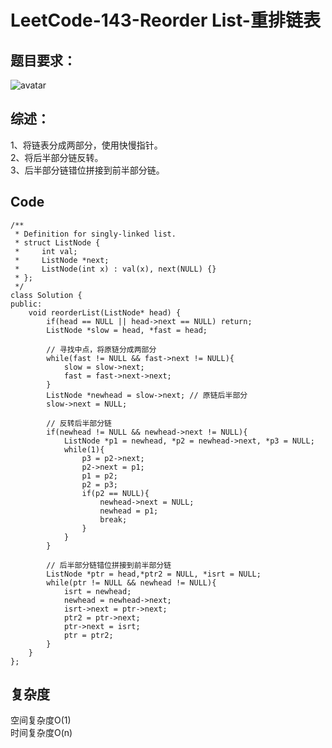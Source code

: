 # LeetCode-143-Reorder List-重排链表

## 题目要求：
![avatar](https:///github.com/JakeChanFangZiyuan20/MyLeetCode/blob/master/img/143.png)


## 综述：
1、将链表分成两部分，使用快慢指针。  
2、将后半部分链反转。  
3、后半部分链错位拼接到前半部分链。  

## Code
```
/**
 * Definition for singly-linked list.
 * struct ListNode {
 *     int val;
 *     ListNode *next;
 *     ListNode(int x) : val(x), next(NULL) {}
 * };
 */
class Solution {
public:
    void reorderList(ListNode* head) {
        if(head == NULL || head->next == NULL) return;
        ListNode *slow = head, *fast = head;

        // 寻找中点，将原链分成两部分
        while(fast != NULL && fast->next != NULL){
            slow = slow->next;
            fast = fast->next->next;
        }
        ListNode *newhead = slow->next; // 原链后半部分
        slow->next = NULL;

        // 反转后半部分链
        if(newhead != NULL && newhead->next != NULL){
            ListNode *p1 = newhead, *p2 = newhead->next, *p3 = NULL;
            while(1){
                p3 = p2->next;
                p2->next = p1;
                p1 = p2;
                p2 = p3;
                if(p2 == NULL){
                    newhead->next = NULL;
                    newhead = p1;
                    break;
                }
            } 
        }

        // 后半部分链错位拼接到前半部分链
        ListNode *ptr = head,*ptr2 = NULL, *isrt = NULL;
        while(ptr != NULL && newhead != NULL){
            isrt = newhead;
            newhead = newhead->next;
            isrt->next = ptr->next;
            ptr2 = ptr->next;
            ptr->next = isrt;
            ptr = ptr2;
        }
    }
};
```


## 复杂度
空间复杂度O(1)  
时间复杂度O(n)
